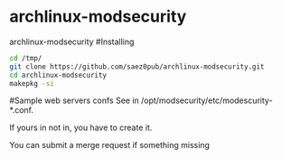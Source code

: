 # archlinux-modsecurity
archlinux-modsecurity
#Installing
```bash
cd /tmp/
git clone https://github.com/saez0pub/archlinux-modsecurity.git
cd archlinux-modsecurity
makepkg -si
```
#Sample web servers confs
See in /opt/modsecurity/etc/modescurity-*.conf.

If yours in not in, you have to create it.

You can submit a merge request if something missing
